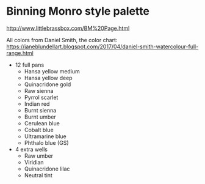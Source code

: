 # Binning Monro style palette

<http://www.littlebrassbox.com/BM%20Page.html>

All colors from Daniel Smith, the color chart:
<https://janeblundellart.blogspot.com/2017/04/daniel-smith-watercolour-full-range.html>

* 12 full pans
  * Hansa yellow medium
  * Hansa yellow deep
  * Quinacridone gold
  * Raw sienna
  * Pyrrol scarlet
  * Indian red
  * Burnt sienna
  * Burnt umber
  * Cerulean blue
  * Cobalt blue
  * Ultramarine blue
  * Phthalo blue (GS)
* 4 extra wells
  * Raw umber
  * Viridian
  * Quinacridone lilac
  * Neutral tint
